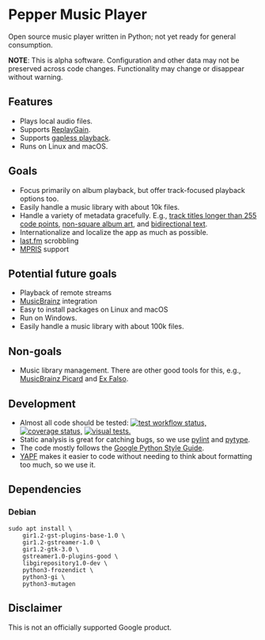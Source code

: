 # Pepper Music Player

Open source music player written in Python; not yet ready for general
consumption.

**NOTE**: This is alpha software. Configuration and other data may not be
preserved across code changes. Functionality may change or disappear without
warning.

## Features

*   Plays local audio files.
*   Supports [ReplayGain](https://en.wikipedia.org/wiki/ReplayGain).
*   Supports [gapless playback](https://en.wikipedia.org/wiki/Gapless_playback).
*   Runs on Linux and macOS.

<!-- TODO(dseomn): Add screenshots? -->

## Goals

*   Focus primarily on album playback, but offer track-focused playback options
    too.
*   Easily handle a music library with about 10k files.
*   Handle a variety of metadata gracefully. E.g.,
    [track titles longer than 255 code points](https://musicbrainz.org/recording/9685f9b6-9154-414a-9a4a-109dafce92b2),
    [non-square album art](https://en.wikipedia.org/wiki/J-card), and
    [bidirectional text](https://en.wikipedia.org/wiki/Bidirectional_text).
*   Internationalize and localize the app as much as possible.
*   [last.fm](https://www.last.fm/) scrobbling
*   [MPRIS](https://www.freedesktop.org/wiki/Specifications/mpris-spec/) support

## Potential future goals

*   Playback of remote streams
*   [MusicBrainz](https://musicbrainz.org/) integration
*   Easy to install packages on Linux and macOS
*   Run on Windows.
*   Easily handle a music library with about 100k files.

## Non-goals

*   Music library management. There are other good tools for this, e.g.,
    [MusicBrainz Picard](https://picard.musicbrainz.org/) and
    [Ex Falso](https://quodlibet.readthedocs.io/en/latest/guide/commands/exfalso.html).

## Development

*   Almost all code should be tested: [![test workflow
    status,](https://github.com/dseomn/pepper-music-player/workflows/.github/workflows/test.yaml/badge.svg)](https://github.com/dseomn/pepper-music-player/actions?query=workflow%3A.github%2Fworkflows%2Ftest.yaml)
    [![coverage
    status,](https://codecov.io/gh/dseomn/pepper-music-player/branch/master/graph/badge.svg)](https://codecov.io/gh/dseomn/pepper-music-player)
    [![visual
    tests.](https://percy.io/static/images/percy-badge.svg)](https://percy.io/dseomn/pepper-music-player)
*   Static analysis is great for catching bugs, so we use
    [pylint](https://github.com/PyCQA/pylint) and
    [pytype](https://github.com/google/pytype).
*   The code mostly follows the [Google Python Style
    Guide](https://google.github.io/styleguide/pyguide.html).
*   [YAPF](https://github.com/google/yapf) makes it easier to code without
    needing to think about formatting too much, so we use it.

## Dependencies

### Debian

```
sudo apt install \
    gir1.2-gst-plugins-base-1.0 \
    gir1.2-gstreamer-1.0 \
    gir1.2-gtk-3.0 \
    gstreamer1.0-plugins-good \
    libgirepository1.0-dev \
    python3-frozendict \
    python3-gi \
    python3-mutagen
```

## Disclaimer

This is not an officially supported Google product.
